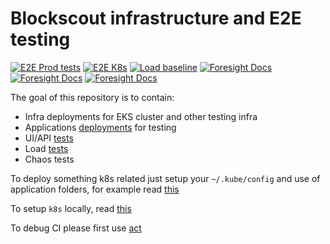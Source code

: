 # Blockscout infrastructure and E2E testing

[![E2E Prod tests](https://github.com/blockscout/blockscout-ci-cd/actions/workflows/e2e_prod.yaml/badge.svg)](https://github.com/blockscout/blockscout-ci-cd/actions/workflows/e2e_prod.yaml)
[![E2E K8s](https://github.com/blockscout/blockscout-ci-cd/actions/workflows/e2e_k8s.yaml/badge.svg)](https://github.com/blockscout/blockscout-ci-cd/actions/workflows/e2e_k8s.yaml)
[![Load baseline](https://github.com/blockscout/blockscout-ci-cd/actions/workflows/load_baseline.yaml/badge.svg)](https://github.com/blockscout/blockscout-ci-cd/actions/workflows/load_baseline.yaml)
[![Foresight Docs](https://foresight.service.thundra.io/public/api/v1/badge/test?repoId=05716459-6136-4d25-876b-45806c923d3c)](https://foresight.docs.thundra.io/)
[![Foresight Docs](https://foresight.service.thundra.io/public/api/v1/badge/success?repoId=05716459-6136-4d25-876b-45806c923d3c)](https://foresight.docs.thundra.io/)
[![Foresight Docs](https://foresight.service.thundra.io/public/api/v1/badge/utilization?repoId=05716459-6136-4d25-876b-45806c923d3c)](https://foresight.docs.thundra.io/)

The goal of this repository is to contain:
- Infra deployments for EKS cluster and other testing infra
- Applications [deployments](./blockscout) for testing
- UI/API [tests](tests/e2e)
- Load [tests](tests/load)
- Chaos tests

To deploy something k8s related just setup your `~/.kube/config` and use of application folders, for example read [this](./blockscout/README.md)

To setup `k8s` locally, read [this](./blockscout/k3d.md)

To debug CI please first use [act](https://github.com/nektos/act)